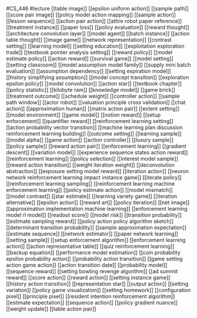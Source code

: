 #CS_446
#lecture
[[table image]]
[[epsilon uniform action]]
[[sample path]]
[[score pair image]]
[[policy model action mapping]]
[[sample action]]
[[lesson sequence]]
[[action pair action]]
[[attire robot paper reference]]
[[treatment instance]]
[[paper loss]]
[[policy evaluation]]
[[reward thought]]
[[architecture convolution layer]]
[[model agent]]
[[batch instance]]
[[action table thought]]
[[image game]]
[[network representation]]
[[contrast setting]]
[[learning model]]
[[setting education]]
[[exploitation exploration trade]]
[[textbook pointer analysis setting]]
[[reward policy]]
[[model estimate policy]]
[[action reward]]
[[survival game]]
[[model setting]]
[[setting classroom]]
[[model assumption model family]]
[[supply mini batch evaluation]]
[[assumption dependency]]
[[setting expiration model]]
[[history simplifying assumption]]
[[model concept transition]]
[[exploration epsilon policy]]
[[model convolution]]
[[action star]]
[[textbook chapter]]
[[policy statistic]]
[[kilobyte ram]]
[[knowledge model]]
[[game brick]]
[[treatment outcome]]
[[schedule weight]]
[[controller action]]
[[sample path window]]
[[actor robot]]
[[valuation principle cross validation]]
[[chat action]]
[[approximation human]]
[[matrix action pair]]
[[extent setting]]
[[model environment]]
[[game model]]
[[notion reward]]
[[setup enforcement]]
[[quantifier reward]]
[[reinforcement learning setting]]
[[action probability vector transition]]
[[machine learning plan discussion reinforcement learning building]]
[[outcome setting]]
[[learning sample]]
[[model alpha]]
[[game action]]
[[action controller]]
[[luxury sample]]
[[policy sample]]
[[reward action pair]]
[[enforcement learning]]
[[gradient descent]]
[[variation model]]
[[experience sequence states action reward]]
[[reinforcement learning]]
[[policy selection]]
[[interest model sample]]
[[reward action transition]]
[[weight iteration weight]]
[[deconvolution abstraction]]
[[exposure setting model reward]]
[[iteration action]]
[[neuron network reinforcement learning impact instance game]]
[[iterate policy]]
[[reinforcement learning sampling]]
[[reinforcement learning machine enforcement learning]]
[[policy estimate action]]
[[model mismatch]]
[[model contrast]]
[[star estimate]]
[[learning variety game]]
[[iteration alternative]]
[[epsilon action]]
[[reward art]]
[[policy iteration]]
[[net image]]
[[approximation implementation machine learning]]
[[enforcement learning model rl model]]
[[readout score]]
[[model risk]]
[[transition probability]]
[[estimate sampling reward]]
[[policy action policy algorithm sketch]]
[[determinant transition probability]]
[[sample approximation expectation]]
[[estimate sequence]]
[[network estimator]]
[[paper network learning]]
[[setting sample]]
[[setup enforcement algorithm]]
[[enforcement learning action]]
[[action representative table]]
[[quiz reinforcement learning]]
[[backup equation]]
[[performance model estimation]]
[[coin probability epsilon probability action]]
[[probability action transition]]
[[game setting action game action]]
[[action transition date]]
[[probability model]]
[[sequence reward]]
[[setting bowling revenge algorithm]]
[[ad summit reward]]
[[score action]]
[[reward action]]
[[setting instance game]]
[[history action transition]]
[[representation star]]
[[output action]]
[[setting variation]]
[[policy game visualization]]
[[setting homework]]
[[configuration pixel]]
[[principle pixel]]
[[resident intention reinforcement algorithm]]
[[estimate expectation]]
[[sequence action]]
[[policy gradient nuance]]
[[weight update]]
[[table action pair]]
